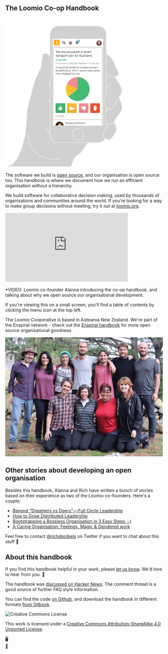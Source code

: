 ## The Loomio Co-op Handbook


<img src='loomio-phone.png' class='img-right img-250px'>

The software we build is [open source](http://github.com/loomio/loomio), and our organisation is open source too. This handbook is where we document how we run an efficient organisation without a hierarchy.

We build software for collaborative decision making, used by thousands of organisations and communities around the world. If you’re looking for a way to make group decisions without meeting, try it out at [loomio.org](https://www.loomio.org?utm_campaign=handbook&utm_source=handbook).

<iframe width="392" height="220" src="https://www.youtube.com/embed/EXkQN9aL0R0" frameborder="0" allowfullscreen></iframe>

*VIDEO: Loomio co-founder Alanna introducing the co-op handbook, and talking about why we open source our organisational development.

<div class="mobile-visible">
  <p>If you're viewing this on a small screen, you'll find a table of contents by clicking the menu icon at the top left. <i class="fa fa-align-justify"></i></p>
</div>

The Loomio Cooperative is based in Aotearoa New Zealand. We're part of the Enspiral network - check out the [Enspiral handbook](http://handbook.enspiral.com) for more open source organisational goodness.

![](teamloomio.jpg)

## Other stories about developing an open organisation

Besides this handbook, Alanna and Rich have written a bunch of stories based on their experience as two of the Loomio co-founders. Here's a couple:

* [Beyond “Dreamers vs Doers” — Full Circle Leadership](https://medium.com/enspiral-tales/beyond-dreamers-vs-doers-full-circle-leadership-869557da1248#.4h7ilp3w4)
* [How to Grow Distributed Leadership](https://medium.com/enspiral-tales/how-to-grow-distributed-leadership-7f6b25f0361c)
* [Bootstrapping a Bossless Organisation in 3 Easy Steps ;-)](https://medium.com/enspiral-tales/bootstrapping-a-bossless-organisation-in-3-easy-steps-afc653e8f5e6#.wdnoa4f4x)
* [A Caring Organisation: Feelings, Magic & Gendered work](https://medium.com/enspiral-tales/a-caring-organisation-5319f81c420f#.sqwbtbqwt)

Feel free to contact [@richdecibels](https://twitter.com/richdecibels) on Twitter if you want to chat about this stuff 💅

## About this handbook

If you find this handbook helpful in your work, please [let us know](https://loomio.org/contact). We'd love to hear from you. 🐌

The handbook was [discussed on Hacker News](https://news.ycombinator.com/item?id=12348909). The comment thread is a good source of further FAQ style information.

You can find the code [on Github](https://github.com/loomio/loomio-coop-handbook), and download the handbook in different formats [from Gitbook](https://www.gitbook.com/book/loomio/loomio-cooperative-handbook/details).

<img src="http://i.creativecommons.org/l/by-sa/3.0/88x31.png" class="img-right" alt="Creative Commons License" />

This work is licensed under a [Creative Commons Attribution-ShareAlike 4.0 Unported License](http://creativecommons.org/licenses/by-sa/4.0/).

<div class="mobile-hidden">🖥</div>
<div class="mobile-visible">📱</div>